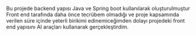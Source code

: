 Bu projede backend yapısı Java ve Spring boot kullanılarak oluşturulmuştur
Front end tarafında daha önce tecrübem olmadığı ve proje kapsamında verilen süre
içinde yeterli birikimi edinemiceğimden dolayı projedeki front end yapısını AI araçları kullanarak gerçekleştirdim. 
